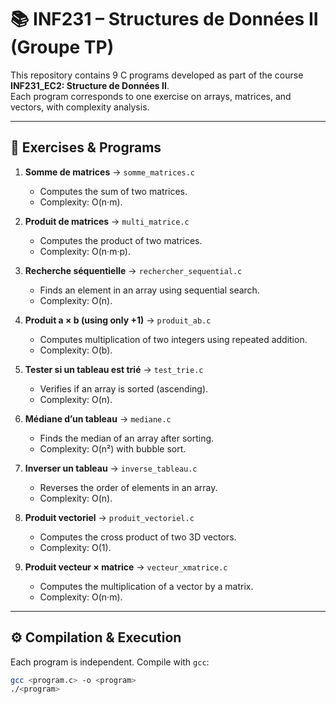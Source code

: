 
# 📚 INF231 – Structures de Données II (Groupe TP)

This repository contains 9 C programs developed as part of the course **INF231_EC2: Structure de Données II**.  
Each program corresponds to one exercise on arrays, matrices, and vectors, with complexity analysis.

---

## 📝 Exercises & Programs

1. **Somme de matrices** → `somme_matrices.c`  
   - Computes the sum of two matrices.  
   - Complexity: O(n·m).  

2. **Produit de matrices** → `multi_matrice.c`  
   - Computes the product of two matrices.  
   - Complexity: O(n·m·p).  

3. **Recherche séquentielle** → `rechercher_sequential.c`  
   - Finds an element in an array using sequential search.  
   - Complexity: O(n).  

4. **Produit a × b (using only +1)** → `produit_ab.c`  
   - Computes multiplication of two integers using repeated addition.  
   - Complexity: O(b).  

5. **Tester si un tableau est trié** → `test_trie.c`  
   - Verifies if an array is sorted (ascending).  
   - Complexity: O(n).  

6. **Médiane d’un tableau** → `mediane.c`  
   - Finds the median of an array after sorting.  
   - Complexity: O(n²) with bubble sort.  

7. **Inverser un tableau** → `inverse_tableau.c`  
   - Reverses the order of elements in an array.  
   - Complexity: O(n).  

8. **Produit vectoriel** → `produit_vectoriel.c`  
   - Computes the cross product of two 3D vectors.  
   - Complexity: O(1).  

9. **Produit vecteur × matrice** → `vecteur_xmatrice.c`  
   - Computes the multiplication of a vector by a matrix.  
   - Complexity: O(n·m).  

---

## ⚙️ Compilation & Execution

Each program is independent. Compile with `gcc`:

```bash
gcc <program.c> -o <program>
./<program>
